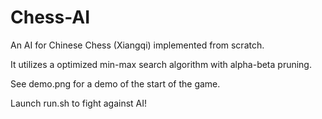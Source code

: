 # Chess-AI
An AI for Chinese Chess (Xiangqi) implemented from scratch. 

It utilizes a optimized min-max search algorithm with alpha-beta pruning.

See demo.png for a demo of the start of the game. 

Launch run.sh to fight against AI!
